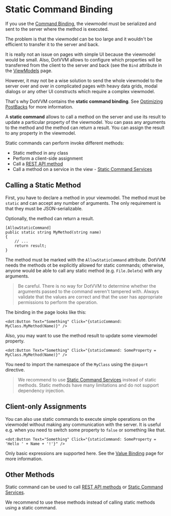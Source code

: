 # Static Command Binding

If you use the [Command Binding](/docs/tutorials/basics-command-binding/{branch}), the viewmodel must be serialized and sent to the server where the 
method is executed. 

The problem is that the viewmodel can be too large and it wouldn't be efficient to transfer it to the server and back.

It is really not an issue on pages with simple UI because the viewmodel would be small. Also, DotVVM allows to configure which properties will be 
transferred from the client to the server and back (see the `Bind` attribute in the [ViewModels](/docs/tutorials/basics-viewmodels/{branch}) page.

However, it may not be a wise solution to send the whole viewmodel to the server over and over in complicated pages with heavy data grids, modal dialogs or any other UI constructs which require a complex viewmodel. 

That's why DotVVM contains the **static command binding**. See [Optimizing PostBacks](/docs/tutorials/basics-optimizing-postbacks/{branch}) for more information.

A **static command** allows to call a method on the server and use its result to update a particular property of the viewmodel. 
You can pass any arguments to the method and the method can return a result. You can assign the result to any property in the viewmodel.

Static commands can perform invoke different methods:

* Static method in any class
* Perform a client-side assignment
* Call a [REST API method](/docs/tutorials/basics-rest-api-bindings/{branch})
* Call a method on a service in the view - [Static Command Services](/docs/tutorials/basics-static-command-services/{branch})

## Calling a Static Method

First, you have to declare a method in your viewmodel. The method must be `static` and can accept any number of arguments.
The only requirement is that they must be JSON-serializable. 

Optionally, the method can return a result.

```CSHARP
[AllowStaticCommand]
public static string MyMethod(string name)
{
    // ...
    return result;
}
```

The method must be marked with the `AllowStaticCommand` attribute. DotVVM needs the methods ot be explicitly allowed for static commands; otherwise, anyone would be able to call any static method (e.g. `File.Delete`) with any arguments.

> Be careful. There is no way for DotVVM to determine whether the arguments passed to the command weren't tampered with. Always validate that the values are correct and that the user has appropriate permissions to perform the operation. 

The binding in the page looks like this:

```DOTHTML
<dot:Button Text="Something" Click="{staticCommand: MyClass.MyMethod(Name)}" />
```

Also, you may want to use the method result to update some viewmodel property.

```DOTHTML
<dot:Button Text="Something" Click="{staticCommand: SomeProperty = MyClass.MyMethod(Name)}" />
```

You need to import the namespace of the `MyClass` using the `@import` directive.

> We recommend to use [Static Command Services](/docs/tutorials/basics-static-command-services/{branch}) instead of static methods. Static methods have many limitations and do not support dependency injection. 

## Client-only Assignments

You can also use static commands to execute simple operations on the viewmodel without making any communication with the server.
It is useful e.g. when you need to switch some property to `false` or something like that. 

```DOTHTML
<dot:Button Text="Something" Click="{staticCommand: SomeProperty = 'Hello ' + Name + '!'}" />
```

Only basic expressions are supported here. See the [Value Binding](/docs/tutorials/basics-value-binding/{branch}) page for more information.

## Other Methods

Static command can be used to call [REST API methods](/docs/tutorials/basics-rest-api-bindings/{branch}) or [Static Command Services](/docs/tutorials/basics-static-command-services/{branch}).

We recommend to use these methods instead of calling static methods using a static command.